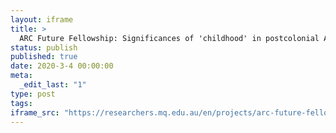 ```yaml
---
layout: iframe
title: >
  ARC Future Fellowship: Significances of 'childhood' in postcolonial Australia
status: publish
published: true
date: 2020-3-4 00:00:00
meta:
  _edit_last: "1"
type: post
tags:
iframe_src: "https://researchers.mq.edu.au/en/projects/arc-future-fellowship-significances-of-childhood-in-postcolonial-"
---
```

        